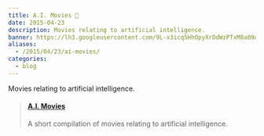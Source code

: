```yaml
---
title: A.I. Movies 🎥
date: 2015-04-23
description: Movies relating to artificial intelligence.
banner: https://lh3.googleusercontent.com/9L-x3icq5HhOpyXrDdWzPTxM8a09uicNdZibe09iFGTMdkQflmFc0BIoKPgmrq_B8mIVDXr8L1jZuhlMc6xal3WS-w9aEsNm664BlrkPZbtyTnGB8u0ZVl8wOafHMUlbUdQL3FnorNAyzGUAQfICTiZR849UfbOmPlPSzuszWYPvF_-E-ypMC5fqAEm1rmMS66bP5kfqO7vLA5j8mtbF9HlkLBZepUCBhArFfyS6dhz_87TDLM3cIjKDIZT37hslNs8y7JPr3ne8YqRU5g2AM_H_0Sg8gwwPTfuNKX6lVJLF_pv5XyutmdIJIEOiSdw8eL-47PmFg2VpO7UaQLANXQXL-fUEEmGX6drXhl1zAp7JL6L3R3sDAFuDkyUQG0mpEKfY33goNNbfnpfBqDOetX0-TMRvdbMYJm55Fc2IPcyzPy4oWjr71hCJ-XH05-lPpI06LYrQi-iVUtt3Ft0DYH10grOMEWXTADSwd4Fmd2YFjYNGUgA9NubFMwBY8GRmfXAEkVAuuLhRXvAz1QV1AoUo5JcJM8U_bKeDx5zRCniPtSG3wIETujq0D0St15dp91YwqPxdhiy-fc3RVsuVfhVfiWqOYuRksdr_Xc5N6l6hQcB49ki8VTJVKL4x6NYu=w1227-h920-no
aliases:
  - /2015/04/23/ai-movies/
categories:
  - blog
---
```


Movies relating to artificial intelligence.

<blockquote class="embedly-card"><h4><a href="https://speakerdeck.com/fvcproductions/a-dot-i-movies">A.I. Movies</a></h4><p>A short compilation of movies relating to artificial intelligence.</p></blockquote>
<script async src="//cdn.embedly.com/widgets/platform.js" charset="UTF-8"></script>
